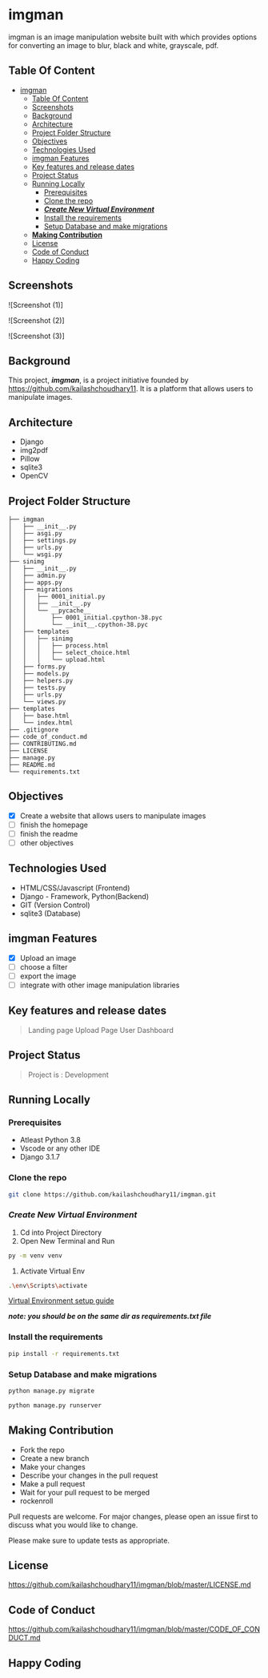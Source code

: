 # imgman

imgman is an image manipulation website built with which provides options for converting an image to blur, black and white, grayscale, pdf.

## Table Of Content

- [imgman](#imgman)
  - [Table Of Content](#table-of-content)
  - [Screenshots](#screenshots)
  - [Background](#background)
  - [Architecture](#architecture)
  - [Project Folder Structure](#project-folder-structure)
  - [Objectives](#objectives)
  - [Technologies Used](#technologies-used)
  - [imgman Features](#imgman-features)
  - [Key features and release dates](#key-features-and-release-dates)
  - [Project Status](#project-status)
  - [Running Locally](#running-locally)
    - [Prerequisites](#prerequisites)
    - [Clone the repo](#clone-the-repo)
    - [***Create New Virtual Environment***](#create-new-virtual-environment)
    - [Install the requirements](#install-the-requirements)
    - [Setup Database and make migrations](#setup-database-and-make-migrations)
  - [**Making Contribution**](#making-contribution)
  - [License](#license)
  - [Code of Conduct](#code-of-conduct)
  - [Happy Coding](#happy-coding)

## Screenshots

![Screenshot (1)]

![Screenshot (2)]

![Screenshot (3)]

## Background

This project, ***imgman***, is a project initiative founded by <https://github.com/kailashchoudhary11>. It is a platform that allows users to manipulate images.

## Architecture

- Django
- img2pdf
- Pillow
- sqlite3
- OpenCV

## Project Folder Structure

```imgman
├── imgman
│   ├── __init__.py
│   ├── asgi.py
│   ├── settings.py
│   ├── urls.py
│   └── wsgi.py
├── sinimg
│   ├── __init__.py
│   ├── admin.py
│   ├── apps.py
│   ├── migrations
│   │   ├── 0001_initial.py
│   │   ├── __init__.py
│   │   └── __pycache__
│   │       ├── 0001_initial.cpython-38.pyc
│   │       └── __init__.cpython-38.pyc
│   ├── templates
│   │   ├── sinimg
│   │   │   ├── process.html
│   │   │   ├── select_choice.html
│   │   │   └── upload.html
│   ├── forms.py
│   ├── models.py
│   ├── helpers.py
│   ├── tests.py
│   ├── urls.py
│   └── views.py
├── templates
│   ├── base.html
│   └── index.html
├── .gitignore
├── code_of_conduct.md
├── CONTRIBUTING.md
├── LICENSE
├── manage.py
├── README.md
└── requirements.txt
```

## Objectives

- [x] Create a website that allows users to manipulate images
- [ ] finish the homepage
- [ ] finish the readme
- [ ] other objectives

## Technologies Used

- HTML/CSS/Javascript (Frontend)
- Django - Framework, Python(Backend)
- GIT (Version Control)
- sqlite3 (Database)

## imgman Features

- [x] Upload an image
- [ ] choose a filter
- [ ] export the image
- [ ] integrate with other image manipulation libraries

## Key features and release dates

> Landing page
> Upload Page
> User Dashboard

## Project Status

> Project is : Development

## Running Locally

### Prerequisites

- Atleast Python 3.8
- Vscode or any other IDE
- Django 3.1.7

### Clone the repo

```bash
git clone https://github.com/kailashchoudhary11/imgman.git
```

### ***Create New Virtual Environment***

1. Cd into Project Directory
2. Open New Terminal and Run

```bash
py -m venv venv
```

1. Activate Virtual Env

```bash
.\env\Scripts\activate
```

[Virtual Environment setup guide](https://www.freecodecamp.org/news/how-to-setup-virtual-environments-in-python/)

***note: you should be on the same dir as requirements.txt file***

### Install the requirements

```bash
pip install -r requirements.txt
```

### Setup Database and make migrations

```bash
python manage.py migrate
```

```bash
python manage.py runserver
```

## **Making Contribution**

- Fork the repo
- Create a new branch
- Make your changes
- Describe your changes in the pull request
- Make a pull request
- Wait for your pull request to be merged
- rockenroll

Pull requests are welcome. For major changes, please open an issue first to discuss what you would like to change.

Please make sure to update tests as appropriate.

## License
<https://github.com/kailashchoudhary11/imgman/blob/master/LICENSE.md>

## Code of Conduct

<https://github.com/kailashchoudhary11/imgman/blob/master/CODE_OF_CONDUCT.md>

## Happy Coding

